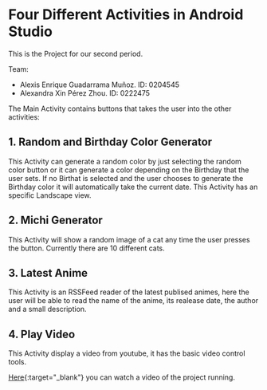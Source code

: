 # Four Different Activities in Android Studio
This is the Project for our second period.

Team:
* Alexis Enrique Guadarrama Muñoz. ID: 0204545 
* Alexandra Xin Pérez Zhou. ID: 0222475

The Main Activity contains buttons that takes the user into the other activities:
## 1. Random and Birthday Color Generator
This Activity can generate a random color by just selecting the random color button or it can generate a color depending on the Birthday that the user sets. If no Birthat is selected and the user chooses to generate the Birthday color it will automatically take the current date. This Activity has an specific Landscape view.

## 2. Michi Generator
This Activity will show a random image of a cat any time the user presses the button. Currently there are 10 different cats.

## 3. Latest Anime
This Activity is an RSSFeed reader of the latest publised animes, here the user will be able to read the name of the anime, its realease date, the author and a small description.

## 4. Play Video
This Activity display a video from youtube, it has the basic video control tools.

[Here](https://drive.google.com/file/d/1jtNNn5Sa3z2EIFo4mHYzrxyuKcqXe0sW/view?usp=sharing){:target="\_blank"} you can watch a video of the project running.